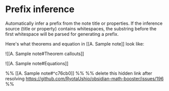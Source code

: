 # Prefix inference

Automatically infer a prefix from the note title or properties. If the inference source (title or property) contains whitespaces, the substring before the first whitespace will be parsed for generating a prefix.

Here's what theorems and equation in [[A. Sample note]] look like:

![[A. Sample note#Theorem callouts]]

![[A. Sample note#Equations]] 

%% [[A. Sample note#^c76cb0]] %%
%% delete this hidden link after resolving https://github.com/RyotaUshio/obsidian-math-booster/issues/196 %%

